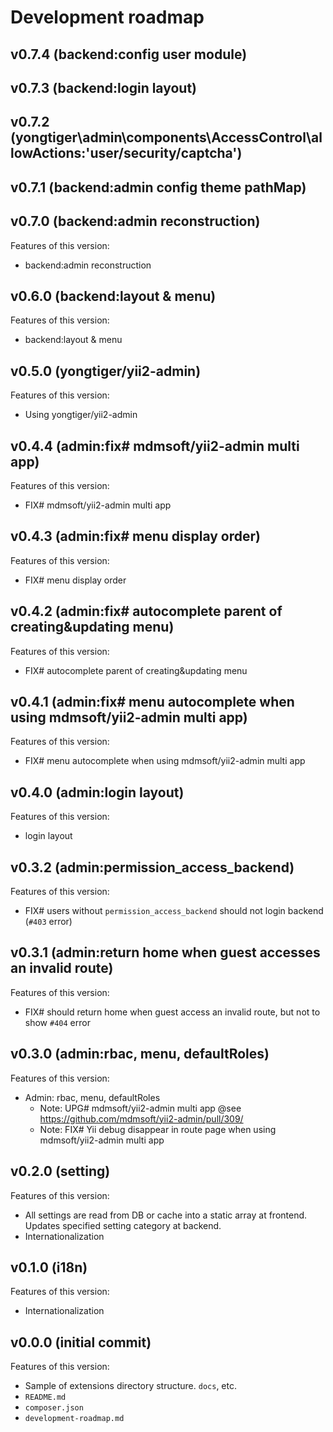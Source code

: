 # Development roadmap

## v0.7.4 (backend:config user module)


## v0.7.3 (backend:login layout)


## v0.7.2 (yongtiger\admin\components\AccessControl\allowActions:'user/security/captcha')


## v0.7.1 (backend:admin config theme pathMap)


## v0.7.0 (backend:admin reconstruction)

Features of this version:

* backend:admin reconstruction


## v0.6.0 (backend:layout & menu)

Features of this version:

* backend:layout & menu


## v0.5.0 (yongtiger/yii2-admin)

Features of this version:

* Using yongtiger/yii2-admin


## v0.4.4 (admin:fix# mdmsoft/yii2-admin multi app)

Features of this version:

* FIX# mdmsoft/yii2-admin multi app


## v0.4.3 (admin:fix# menu display order)

Features of this version:

* FIX# menu display order


## v0.4.2 (admin:fix# autocomplete parent of creating&updating menu)

Features of this version:

* FIX# autocomplete parent of creating&updating menu


## v0.4.1 (admin:fix# menu autocomplete when using mdmsoft/yii2-admin multi app)

Features of this version:

* FIX# menu autocomplete when using mdmsoft/yii2-admin multi app


## v0.4.0 (admin:login layout)

Features of this version:

* login layout


## v0.3.2 (admin:permission_access_backend)

Features of this version:

* FIX# users without `permission_access_backend` should not login backend (`#403` error)


## v0.3.1 (admin:return home when guest accesses an invalid route)

Features of this version:

* FIX# should return home when guest access an invalid route, but not to show `#404` error


## v0.3.0 (admin:rbac, menu, defaultRoles)

Features of this version:

* Admin: rbac, menu, defaultRoles
  - Note: UPG# mdmsoft/yii2-admin multi app @see https://github.com/mdmsoft/yii2-admin/pull/309/
  - Note: FIX# Yii debug disappear in route page when using mdmsoft/yii2-admin multi app


## v0.2.0 (setting)

Features of this version:

* All settings are read from DB or cache into a static array at frontend. Updates specified setting category at backend.
* Internationalization


## v0.1.0 (i18n)

Features of this version:

* Internationalization


## v0.0.0 (initial commit)

Features of this version:

* Sample of extensions directory structure. `docs`, etc.
* `README.md`
* `composer.json`
* `development-roadmap.md`
